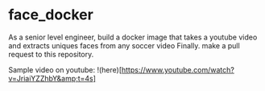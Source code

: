 # face_docker
As a senior level engineer, build a docker image that takes a youtube video and extracts uniques faces from any soccer video Finally. make a pull request to this repository. 

Sample video on youtube: !(here)[https://www.youtube.com/watch?v=JriaiYZZhbY&amp;t=4s]
